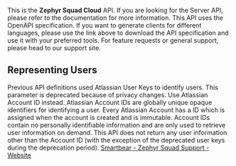 This is the **Zephyr Squad Cloud** API. If you are looking for the Server API, please refer to the documentation for more information.
This API uses the OpenAPI specification. If you want to generate clients for different languages, please use the link above to download the API specification and use it with your preferred tools.
For feature requests or general support, please head to our support site.

## Representing Users

Previous API definitions used Atlassian User Keys to identify users. This parameter is deprecated because of privacy changes. Use Atlassian Account ID instead.
Atlassian Account IDs are globally unique opaque identifiers for identifying a user. Every Atlassian Account has a ID which is assigned when the account is created and is immutable. Account IDs contain no personally identifiable information and are only used to retrieve user information on demand. This API does not return any user information other than the Account ID (with the exception of the deprecated user keys during the deprecation period).
[Smartbear - Zephyr Squad Support - Website](https://support.smartbear.com/zephyr-squad-cloud/docs/)